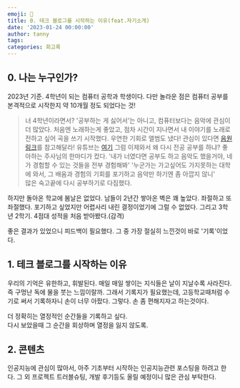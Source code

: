 ```yaml
---
emoji: 🔮
title: 0. 테크 블로그를 시작하는 이유(feat.자기소개)
date: '2023-01-24 00:00:00'
author: tanny
tags: 
categories: 회고록
---
```


## 0. 나는 누구인가?
2023년 기준. 4학년이 되는 컴퓨터 공학과 학생이다. 다만 놀라운 점은 컴퓨터 공부를 본격적으로 시작한지 약 10개월 정도 되었다는 것!
> 너 4학년이라면서? 
'공부하는 게 싫어서'는 아니고, 컴퓨터보다는 음악에 관심이 더 많았다.
처음엔 노래하는게 좋았고, 점차 시간이 지나면서 내 이야기를 노래로 전하고 싶어 곡을 쓰기 시작했다.
우연한 기회로 앨범도 냈다! 관심이 있다면 [음원링크](https://vibe.naver.com/track/56802903)를 참고해달라!
유튜브는 [여기](https://www.youtube.com/@Sayou_music)
> 그럼 이제와서 왜 다시 전공 공부를 하냐?
좋아하는 주사님의 한마디가 컸다. '내가 너였다면 공부도 하고 음악도 했을거야, 네가 경험할 수 있는 것들을 전부 경험해봐'
'누군가는 가고싶어도 가지못하는 대학에 와서, 그 배움과 경험의 기회를 포기하고 음악만 하기엔 좀 아깝지 않니'<br>
많은 숙고끝에 다시 공부하기로 다짐했다.

하지만 돌아온 학교에 봄날은 없었다.
남들이 2년간 쌓아온 벽은 꽤 높았다. 좌절하고 또 좌절했다.
포기하고 싶었지만 어렵사리 내린 결정이었기에 그럴 수 없었다.
그리고 3학년 2학기. 4점대 성적을 처음 받아봤다.(감격)

좋은 결과가 있었으니 피드백이 필요했다.
그 중 가장 절실히 느낀것이 바로 '기록'이었다.

## 1. 테크 블로그를 시작하는 이유
우리의 기억은 유한하고, 휘발된다.
매일 매일 쌓이는 지식들은 날이 지날수록 사라진다. 즉 구멍난 독에 물을 붓는 느낌이랄까.
그래서 기록지가 필요했는데, 고등학교때처럼 수기로 써서 기록하자니 손이 너무 아팠다.
그렇다. 손 좀 편해지자고 하는것이다.

더 정확히는 열정적인 순간들을 기록하고 싶다.<br>
다시 보았을때 그 순간을 회상하며 열정을 잃지 않도록.

## 2. 콘텐츠
인공지능에 관심이 많아서, 아주 기초부터 시작하는 인공지능관련 포스팅을 하려고 한다.
그 외 프로젝트 트러블슈팅, 개발 후기등도 올릴 예정이니 많은 관심 부탁한다.

```toc

```






